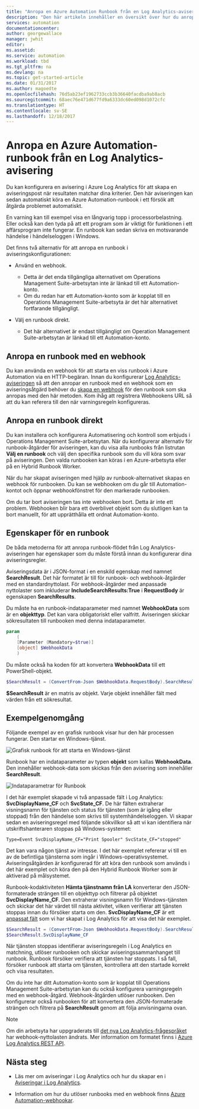 ```yaml
---
title: "Anropa en Azure Automation Runbook från en Log Analytics-avisering |Microsoft Docs"
description: "Den här artikeln innehåller en översikt över hur du anropar en Automation-runbook från en avisering i Log Analytics i Operations Management Suite."
services: automation
documentationcenter: 
author: georgewallace
manager: jwhit
editor: 
ms.assetid: 
ms.service: automation
ms.workload: tbd
ms.tgt_pltfrm: na
ms.devlang: na
ms.topic: get-started-article
ms.date: 01/31/2017
ms.author: magoedte
ms.openlocfilehash: 76d5ab23ef1962733ccb3b36640facdba9ab8acb
ms.sourcegitcommit: 68aec76e471d677fd9a6333dc60ed098d1072cfc
ms.translationtype: HT
ms.contentlocale: sv-SE
ms.lasthandoff: 12/18/2017
---
```

# <a name="call-an-azure-automation-runbook-from-a-log-analytics-alert"></a>Anropa en Azure Automation-runbook från en Log Analytics-avisering

Du kan konfigurera en avisering i Azure Log Analytics för att skapa en aviseringspost när resultaten matchar dina kriterier. Den här aviseringen kan sedan automatiskt köra en Azure Automation-runbook i ett försök att åtgärda problemet automatiskt. 

En varning kan till exempel visa en långvarig topp i processorbelastning. Eller också kan den tyda på att ett program som är viktigt för funktionen i ett affärsprogram inte fungerar. En runbook kan sedan skriva en motsvarande händelse i händelseloggen i Windows.  

Det finns två alternativ för att anropa en runbook i aviseringskonfigurationen:

* Använd en webhook.
   * Detta är det enda tillgängliga alternativet om Operations Management Suite-arbetsytan inte är länkad till ett Automation-konto.
   * Om du redan har ett Automation-konto som är kopplat till en Operations Management Suite-arbetsyta är det här alternativet fortfarande tillgängligt.  

* Välj en runbook direkt.
   * Det här alternativet är endast tillgängligt om Operation Management Suite-arbetsytan är länkad till ett Automation-konto.

## <a name="calling-a-runbook-by-using-a-webhook"></a>Anropa en runbook med en webhook

Du kan använda en webhook för att starta en viss runbook i Azure Automation via en HTTP-begäran. Innan du konfigurerar [Log Analytics-aviseringen](../log-analytics/log-analytics-alerts.md#alert-rules) så att den anropar en runbook med en webhook som en aviseringsåtgärd behöver du [skapa en webhook](automation-webhooks.md#creating-a-webhook) för den runbook som ska anropas med den här metoden. Kom ihåg att registrera Webhookens URL så att du kan referera till den när varningsregeln konfigureras.   

## <a name="calling-a-runbook-directly"></a>Anropa en runbook direkt

Du kan installera och konfigurera Automatisering och kontroll som erbjuds i Operations Management Suite-arbetsytan. När du konfigurerar alternativ för runbook-åtgärder för aviseringen, kan du visa alla runbooks från listrutan **Välj en runbook** och välj den specifika runbook som du vill köra som svar på aviseringen. Den valda runbooken kan köras i en Azure-arbetsyta eller på en Hybrid Runbook Worker. 

När du har skapat aviseringen med hjälp av runbook-alternativet skapas en webhook för runbooken. Du kan se webhooken om du går till Automation-kontot och öppnar webhookfönstret för den markerade runbooken. 

Om du tar bort aviseringen tas inte webhooken bort. Detta är inte ett problem. Webhooken blir bara ett överblivet objekt som du slutligen kan ta bort manuellt, för att upprätthålla ett ordnat Automation-konto.  

## <a name="characteristics-of-a-runbook"></a>Egenskaper för en runbook

De båda metoderna för att anropa runbook-flödet från Log Analytics-aviseringen har egenskaper som du måste förstå innan du konfigurerar dina aviseringsregler. 

Aviseringsdata är i JSON-format i en enskild egenskap med namnet **SearchResult**. Det här formatet är till för runbook- och webhook-åtgärder med en standardnyttolast. För webhook-åtgärder med anpassade nyttolaster som inkluderar **IncludeSearchResults:True** i **RequestBody** är egenskapen **SearchResults**.

Du måste ha en runbook-indataparameter med namnet **WebhookData** som är en **objekttyp**. Det kan vara obligatoriskt eller valfritt. Aviseringen skickar sökresultaten till runbooken med denna indataparameter.

```powershell
param  
    (  
    [Parameter (Mandatory=$true)]  
    [object] $WebhookData  
    )
```
Du måste också ha koden för att konvertera **WebhookData** till ett PowerShell-objekt.

```powershell
$SearchResult = (ConvertFrom-Json $WebhookData.RequestBody).SearchResult.value
```

**$SearchResult** är en matris av objekt. Varje objekt innehåller fält med värden från ett sökresultat.


## <a name="example-walkthrough"></a>Exempelgenomgång

Följande exempel av en grafisk runbook visar hur den här processen fungerar. Den startar en Windows-tjänst.

![Grafisk runbook för att starta en Windows-tjänst](media/automation-invoke-runbook-from-omsla-alert/automation-runbook-restartservice.png)

Runbook har en indataparameter av typen **objekt** som kallas **WebhookData**. Den innehåller webhook-data som skickas från den avisering som innehåller **SearchResult**.

![Indataparametrar för Runbook](media/automation-invoke-runbook-from-omsla-alert/automation-runbook-restartservice-inputparameter.png)

I det här exemplet skapade vi två anpassade fält i Log Analytics: **SvcDisplayName_CF** och **SvcState_CF**. De här fälten extraherar visningsnamn för tjänsten och status för tjänsten (som är igång eller stoppad) från den händelse som skrivs till systemhändelseloggen. Vi skapar sedan en aviseringsregel med följande sökvillkor så att vi kan identifiera när utskriftshanteraren stoppas på Windows-systemet:

`Type=Event SvcDisplayName_CF="Print Spooler" SvcState_CF="stopped"` 

Det kan vara någon tjänst av intresse. I det här exemplet refererar vi till en av de befintliga tjänsterna som ingår i Windows-operativsystemet. Aviseringsåtgärden är konfigurerad för att köra den runbook som används i det här exemplet och köra den på den Hybrid Runbook Worker som är aktiverad på målsystemet.   

Runbook-kodaktiviteten **Hämta tjänstnamn från LA** konverterar den JSON-formaterade strängen till en objekttyp och filtrerar på objektet **SvcDisplayName_CF**. Den extraherar visningsnamn för Windows-tjänsten och skickar det här värdet till nästa aktivitet, vilken verifierar att tjänsten stoppas innan du försöker starta om den. **SvcDisplayName_CF** är ett [anpassat fält](../log-analytics/log-analytics-custom-fields.md) som vi har skapat i Log Analytics för att visa det här exemplet.

```powershell
$SearchResult = (ConvertFrom-Json $WebhookData.RequestBody).SearchResult.value
$SearchResult.SvcDisplayName_CF  
```

När tjänsten stoppas identifierar aviseringsregeln i Log Analytics en matchning, utlöser runbooken och skickar aviseringssammanhanget till runbook. Runbook försöker verifiera att tjänsten har stoppats. I så fall, försöker runbook att starta om tjänsten, kontrollera att den startade korrekt och visa resultaten.     

Om du inte har ditt Automation-konto som är kopplat till Operations Management Suite-arbetsytan kan du också konfigurera varningsregeln med en webhook-åtgärd. Webhook-åtgärden utlöser runbooken. Den konfigurerar också runbooken för att konvertera den JSON-formaterade strängen och filtrera på **SearchResult** genom att följa anvisningarna ovan.    

>[!NOTE]
> Om din arbetsyta har uppgraderats till [det nya Log Analytics-frågespråket](../log-analytics/log-analytics-log-search-upgrade.md) har webhook-nyttolasten ändrats. Mer information om formatet finns i [Azure Log Analytics REST API](https://aka.ms/loganalyticsapiresponse).

## <a name="next-steps"></a>Nästa steg

* Läs mer om aviseringar i Log Analytics och hur du skapar en i [Aviseringar i Log Analytics](../log-analytics/log-analytics-alerts.md).

* Information om hur du utlöser runbooks med en webhook finns [Azure Automation-webhookar](automation-webhooks.md).

